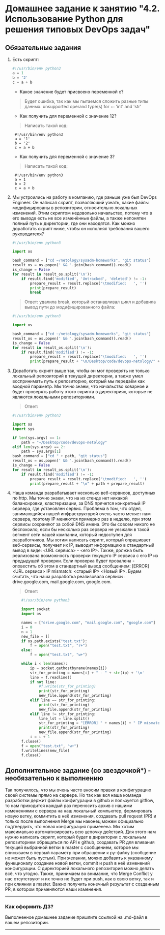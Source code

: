 # Домашнее задание к занятию "4.2. Использование Python для решения типовых DevOps задач"

## Обязательные задания

1. Есть скрипт:
	```python
    #!/usr/bin/env python3
	a = 1
	b = '2'
	c = a + b
	```
	* Какое значение будет присвоено переменной c?

	>Будет ошибка, так как мы пытаемся сложить разные типы данных. unsupported operand type(s) for +: 'int' and 'str'
	
	* Как получить для переменной c значение 12?
	> Написать такой код:

		#!/usr/bin/env python3
		a = '1'
		b = '2'
		c = a + b
	* Как получить для переменной c значение 3?
	> Написать такой код:

		#!/usr/bin/env python3
		a = 1
		b = 2
		c = a + b



1. Мы устроились на работу в компанию, где раньше уже был DevOps Engineer. Он написал скрипт, позволяющий узнать, какие файлы модифицированы в репозитории, относительно локальных изменений. Этим скриптом недовольно начальство, потому что в его выводе есть не все изменённые файлы, а также непонятен полный путь к директории, где они находятся. Как можно доработать скрипт ниже, чтобы он исполнял требования вашего руководителя?

	```python
    #!/usr/bin/env python3

    import os

	bash_command = ["cd ~/netology/sysadm-homeworks", "git status"]
	result_os = os.popen(' && '.join(bash_command)).read()
    is_change = False
	for result in result_os.split('\n'):
        if result.find('modified', 'Untracked', 'deleted') != -1:
            prepare_result = result.replace('\tmodified:   ', '')
            print(prepare_result)
            break

	```

	> Ответ: удалила break, который останавливал цикл и добавила вывод пути до модифицированного файла:

	```python
	#!/usr/bin/env python3

	import os

	bash_command = ["cd ~/netology/sysadm-homeworks", "git status"]
	result_os = os.popen(' && '.join(bash_command)).read()
	is_change = False
	for result in result_os.split('\n'):
		if result.find('modified') != -1:
			prepare_result = result.replace('\tmodified:   ', '')
			print(prepare_result + "\n/Desktop/code/devops-netology/" + prepare_result)
	```
	


1. Доработать скрипт выше так, чтобы он мог проверять не только локальный репозиторий в текущей директории, а также умел воспринимать путь к репозиторию, который мы передаём как входной параметр. Мы точно знаем, что начальство коварное и будет проверять работу этого скрипта в директориях, которые не являются локальными репозиториями.

	> Ответ:
	```python
	#!/usr/bin/env python3

	import os
	import sys

	if len(sys.argv) == 1:
		path = "~/Desktop/code/devops-netology"
	elif len(sys.argv) == 2:
		path = sys.argv[1]
	bash_command = ["cd " + path, "git status"]
	result_os = os.popen(' && '.join(bash_command)).read()
	is_change = False
	for result in result_os.split('\n'):
		if result.find('modified') != -1:
			prepare_result = result.replace('\tmodified:   ', '')
			print(prepare_result + "\n" + path + prepare_result)
	```

1. Наша команда разрабатывает несколько веб-сервисов, доступных по http. Мы точно знаем, что на их стенде нет никакой балансировки, кластеризации, за DNS прячется конкретный IP сервера, где установлен сервис. Проблема в том, что отдел, занимающийся нашей инфраструктурой очень часто меняет нам сервера, поэтому IP меняются примерно раз в неделю, при этом сервисы сохраняют за собой DNS имена. Это бы совсем никого не беспокоило, если бы несколько раз сервера не уезжали в такой сегмент сети нашей компании, который недоступен для разработчиков. Мы хотим написать скрипт, который опрашивает веб-сервисы, получает их IP, выводит информацию в стандартный вывод в виде: <URL сервиса> - <его IP>. Также, должна быть реализована возможность проверки текущего IP сервиса c его IP из предыдущей проверки. Если проверка будет провалена - оповестить об этом в стандартный вывод сообщением: [ERROR] <URL сервиса> IP mismatch: <старый IP> <Новый IP>. Будем считать, что наша разработка реализовала сервисы: drive.google.com, mail.google.com, google.com.

	> Ответ:
	```python
		#!/usr/bin/env python3

		import socket
		import os

		names = ["drive.google.com", "mail.google.com", "google.com"]
		i = 0
		n = 1
		new_file = []
		if os.path.exists("test.txt"):
			f = open("test.txt", "r+")
		else:
			f = open("test.txt", "w+")

		while i < len(names):
			ip = socket.gethostbyname(names[i])
			str_for_printing = names[i] + " - " + str(ip) + '\n'
			line = f.readline()
			if not line:
				#f.write(str_for_printing)
				print(str_for_printing)
				new_file.append(str_for_printing)
			elif line == str_for_printing:
				print(str_for_printing)
				new_file.append(str_for_printing)
			elif line != str_for_printing:
				line_lst = line.split()
				str_for_printing = "[ERROR] " + names[i] + " IP mismatch " + line_lst[2] + " " + str(ip) + '\n'
				print(str_for_printing)
				new_file.append(str_for_printing)
			i = i + 1
		f.close()
		f = open("test.txt", "w+")
		f.writelines(new_file)
		f.close()
	```

## Дополнительное задание (со звездочкой*) - необязательно к выполнению

Так получилось, что мы очень часто вносим правки в конфигурацию своей системы прямо на сервере. Но так как вся наша команда разработки держит файлы конфигурации в github и пользуется gitflow, то нам приходится каждый раз переносить архив с нашими изменениями с сервера на наш локальный компьютер, формировать новую ветку, коммитить в неё изменения, создавать pull request (PR) и только после выполнения Merge мы наконец можем официально подтвердить, что новая конфигурация применена. Мы хотим максимально автоматизировать всю цепочку действий. Для этого нам нужно написать скрипт, который будет в директории с локальным репозиторием обращаться по API к github, создавать PR для вливания текущей выбранной ветки в master с сообщением, которое мы вписываем в первый параметр при обращении к py-файлу (сообщение не может быть пустым). При желании, можно добавить к указанному функционалу создание новой ветки, commit и push в неё изменений конфигурации. С директорией локального репозитория можно делать всё, что угодно. Также, принимаем во внимание, что Merge Conflict у нас отсутствуют и их точно не будет при push, как в свою ветку, так и при слиянии в master. Важно получить конечный результат с созданным PR, в котором применяются наши изменения. 


---

### Как оформить ДЗ?

Выполненное домашнее задание пришлите ссылкой на .md-файл в вашем репозитории.

---
